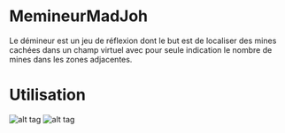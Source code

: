 # MemineurMadJoh
Le démineur est un jeu de réflexion dont le but est de localiser des mines cachées dans un champ virtuel avec pour seule indication le nombre de mines dans les zones adjacentes.
# Utilisation
![alt tag](https://github.com/kimo24/MemineurMadJoh/blob/master/ScreenShots/HowToUse.JPG)
![alt tag](https://github.com/kimo24/MemineurMadJoh/blob/master/ScreenShots/GamePlan.JPG)
